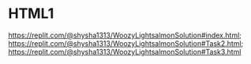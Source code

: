 # HTML1
https://replit.com/@shysha1313/WoozyLightsalmonSolution#index.html; https://replit.com/@shysha1313/WoozyLightsalmonSolution#Task2.html; https://replit.com/@shysha1313/WoozyLightsalmonSolution#Task3.html
